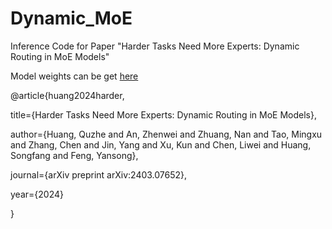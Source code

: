 # Dynamic_MoE

Inference Code for Paper  "Harder Tasks Need More Experts: Dynamic Routing in MoE Models"



Model weights can be get [here](https://huggingface.co/AnLan577/Dynamic_MoE)



@article{huang2024harder,

  title={Harder Tasks Need More Experts: Dynamic Routing in MoE Models},

  author={Huang, Quzhe and An, Zhenwei and Zhuang, Nan and Tao, Mingxu and Zhang, Chen and Jin, Yang and Xu, Kun and Chen, Liwei and Huang, Songfang and Feng, Yansong},

  journal={arXiv preprint arXiv:2403.07652},

  year={2024}

}
